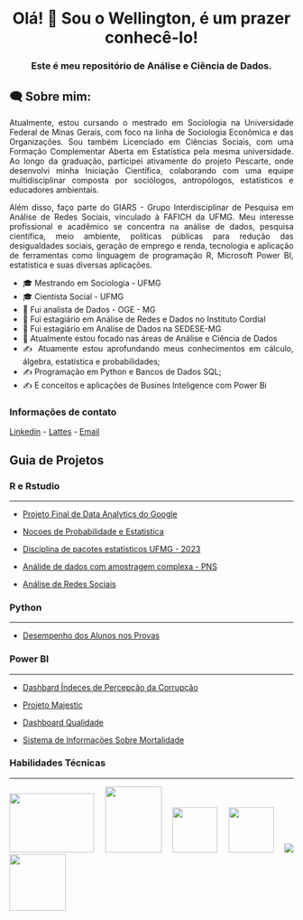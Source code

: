 <h1 align="center">Olá! 👋 Sou o Wellington, é um prazer conhecê-lo!</h1>

<h3 align="center">Este é meu repositório de Análise e Ciência de Dados.</h3>

<h2 align="left">🗨 Sobre mim:</h2>

<div align="justify"> Atualmente, estou cursando o mestrado em Sociologia na Universidade Federal de Minas Gerais, com foco na linha de Sociologia Econômica e das Organizações. Sou também Licenciado em Ciências Sociais, com uma Formação Complementar Aberta em Estatística pela mesma universidade. Ao longo da graduação, participei ativamente do projeto Pescarte, onde desenvolvi minha Iniciação Científica, colaborando com uma equipe multidisciplinar composta por sociólogos, antropólogos, estatísticos e educadores ambientais.

Além disso, faço parte do GIARS - Grupo Interdisciplinar de Pesquisa em Análise de Redes Sociais, vinculado à FAFICH da UFMG. Meu interesse profissional e acadêmico se concentra na análise de dados, pesquisa científica, meio ambiente, políticas públicas para redução das desigualdades sociais, geração de emprego e renda, tecnologia e aplicação de ferramentas como linguagem de programação R, Microsoft Power BI, estatística e suas diversas aplicações.</p>

* :mortar_board: Mestrando em Sociologia - UFMG
* :mortar_board: Cientista Social - UFMG
* :office: Fui analista de Dados - OGE - MG
* :office: Fui estagiário em Análise de Redes e Dados no Instituto Cordial
* :office: Fui estagiário em Análise de Dados na SEDESE-MG
* :rocket: Atualmente estou focado nas áreas de Análise e Ciência de Dados
* ✍️ Atuamente estou aprofundando meus conhecimentos em cálculo, álgebra, estatística e probabilidades;
* ✍️ Programação em Python e Bancos de Dados SQL;
* ✍️ E conceitos e aplicações de Busines Inteligence com Power Bi
### Informações de contato
[Linkedin](https://www.linkedin.com/in/wellington-santos-souza/) -
[Lattes](http://lattes.cnpq.br/6574776498457184) -
[Email](mailto:wellingtonstssza@gmail.com)

## Guia de Projetos
 
### R e Rstudio
---
* [Projeto Final de Data Analytics do Google](https://github.com/welli45/Projeto-final-de-Data-Analytics-do-Google.git)

* [Nocoes de Probabilidade e Estatistica](https://github.com/welli45/Nocoes-Probabilidade-Estatistica.git)

* [Disciplina de pacotes estatísticos UFMG - 2023](https://github.com/welli45/2023_1-PACOTES-ESTATISTICOS.git)
  
* [Análide de dados com amostragem complexa - PNS](https://github.com/welli45/PNS)

* [Análise de Redes Sociais](https://github.com/welli45/Analise-de-Redes-Para-Ciencias-Sociais)

### Python
---
* [Desempenho dos Alunos nos Provas](https://github.com/welli45/Student-performance-prediction)
  
### Power BI
---
* [Dashbard Índeces de Percepção da Corrupção](https://app.powerbi.com/view?r=eyJrIjoiYmY0ZDk0YzctOTlkZC00Njg3LWIxMDgtZjhkNTM1ZDJhN2UzIiwidCI6IjkzMTA1Y2MzLTI4OTctNDdlMC1iMjY1LWRkZWQ1ODg2MTU2YSIsImMiOjZ9)
  
* [Projeto Majestic](https://app.powerbi.com/view?r=eyJrIjoiNTAxOTQ3ZjQtYmNlNi00OTk4LTk4MTAtZTYxY2RlZWNjOTMyIiwidCI6IjkzMTA1Y2MzLTI4OTctNDdlMC1iMjY1LWRkZWQ1ODg2MTU2YSIsImMiOjZ9)
  
* [Dashboard Qualidade](https://app.powerbi.com/view?r=eyJrIjoiNDg3ZTI3MzYtODA1Ni00YWVkLWJkYTAtZmYxNWM1ZTE3MTEzIiwidCI6IjkzMTA1Y2MzLTI4OTctNDdlMC1iMjY1LWRkZWQ1ODg2MTU2YSIsImMiOjZ9)
  
* [Sistema de Informações Sobre Mortalidade](https://app.powerbi.com/view?r=eyJrIjoiMDFkNDVlNmEtOTA3MC00ZmFjLWIwMWYtOWQ1NzZlZjVmOWY5IiwidCI6IjkzMTA1Y2MzLTI4OTctNDdlMC1iMjY1LWRkZWQ1ODg2MTU2YSIsImMiOjZ9)
  
### Habilidades Técnicas
---
<img src="https://www.r-project.org/Rlogo.png" width="150" height="105"> <img src = "https://s3.dualstack.us-east-2.amazonaws.com/pythondotorg-assets/media/community/logos/python-logo-only.png" width="100,7" height="117,8"> <img src = "https://upload.wikimedia.org/wikipedia/commons/thumb/3/34/Microsoft_Office_Excel_%282019%E2%80%93present%29.svg/512px-Microsoft_Office_Excel_%282019%E2%80%93present%29.svg.png" width="80" height="80"> <img src = "https://upload.wikimedia.org/wikipedia/commons/thumb/c/cf/New_Power_BI_Logo.svg/64px-New_Power_BI_Logo.svg.png" width="80" height="80"> <img src="https://upload.wikimedia.org/wikipedia/commons/thumb/a/ae/Google_Sheets_2020_Logo.svg/64px-Google_Sheets_2020_Logo.svg.png"> <img src = "https://seeklogo.com/images/G/google-big-query-logo-AC63E7C329-seeklogo.com.png" width="100" height="100"> 

<!---
welli45/welli45 is a ✨ special ✨ repository because its `README.md` (this file) appears on your GitHub profile.
You can click the Preview link to take a look at your changes.
--->

